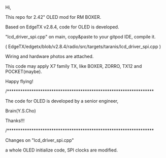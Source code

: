 Hi,

This repo for 2.42" OLED mod for RM BOXER.

Based on EdgeTX v2.8.4, code for OLED is developed.

"lcd_driver_spi.cpp" on main, copy&paste to your gitpod IDE, compile it.

( EdgeTX/edgetx/blob/v2.8.4/radio/src/targets/taranis/lcd_driver_spi.cpp )

Wiring and hardware photos are attached.

This code may apply X7 family TX, like BOXER, ZORRO, TX12 and POCKET(maybe).

Happy flying!

/******************************************************************

The code for OLED is developed by a senior engineer,

Brain(Y.S.Cho)

Thanks!!!

/******************************************************************

Changes on "lcd_driver_spi.cpp"

a whole OLED initialize code, SPI clocks are modified.
